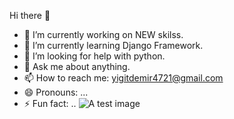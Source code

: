 Hi there 👋

- 🔭 I’m currently working on NEW skilss.
- 🌱 I’m currently learning Django Framework.
- 🤔 I’m looking for help with python.
- 💬 Ask me about anything.
- 📫 How to reach me: yigitdemir4721@gmail.com
- 😄 Pronouns: ...
- ⚡ Fun fact: ..
![A test image](https://www.interviewbit.com/blog/wp-content/uploads/2021/06/What-is-Full-Stack-Developer.png)
